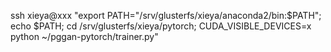ssh xieya@xxx "export PATH="/srv/glusterfs/xieya/anaconda2/bin:$PATH"; echo \$PATH; cd /srv/glusterfs/xieya/pytorch; CUDA_VISIBLE_DEVICES=x python ~/pggan-pytorch/trainer.py"
